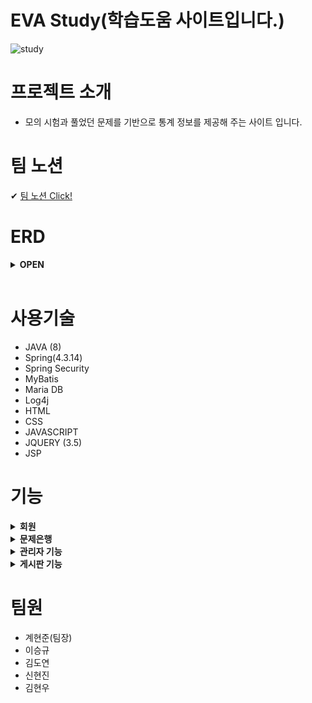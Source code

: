 # EVA Study(학습도움 사이트입니다.)

![study](https://user-images.githubusercontent.com/95573777/220347683-d41e28ce-1a22-465a-8e2c-36253f84ce9c.gif)

# 프로젝트 소개

- 모의 시험과 풀었던 문제를 기반으로 통계 정보를 제공해 주는 사이트 입니다.

# 팀 노션

✔ [팀 노션 Click!](https://www.notion.so/2-EVA-Study-5bcf5c88b1b746e98990df52feadc4b0)


# ERD
<details>
<summary><strong> OPEN </strong></summary>
<div markdown="1">   
  
![공부사이트](https://user-images.githubusercontent.com/95573777/220412242-d40f2abd-5040-4411-8687-9f8754cecd28.png)

</div>
</details>
</br>

# 사용기술
- JAVA (8)
- Spring(4.3.14)
- Spring Security 
- MyBatis 
- Maria DB 
- Log4j
- HTML 
- CSS 
- JAVASCRIPT 
- JQUERY (3.5)
- JSP

# 기능
<details>
<summary><strong> 회원 </strong></summary>
<div markdown="1">
  
  - 로그인
  - 로그아웃
  - 회원가입
    - 아이디 찾기
    - 비밀번호 찾기
    - 이메일 인증
    - 임시 비밀번호 발급
  
</div>
</details>

<details>
<summary><strong> 문제은행 </strong></summary>
<div markdown="1">   
  
  - 문제 검색 기능
  - 문제 불러오기 기능
  - 문제 풀이 기능
    - 정답률 도출하는 기능
    - 북마크 기능
    - 문제 질문 남기는 기능
    - 잘못된 문제 신고하는 기능
    - 시간 초과시 시험 종료 기능 (타이머 기능)
    - 문제 랜덤으로 한 문제 씩 뽑아오는 기능
  - 체점하는 기능
  - 문제에 맞는 사진 불러오는 기능
  
  
</div>
</details>

<details>
<summary><strong> 관리자 기능 </strong></summary>
<div markdown="1">   
  
 - 문제 만드는 기능
  - 시험 등록하는 기능
  - 문제 등록하는 기능
  - 카테고리 등록하는 기능
  - 문제 일괄 등록하는 기능(엑셀파일 등록하기)
  
  - 문제 관리하는 기능
    - 문제 수정하는 기능
    - 신고 문제 처리하는 기능
  
  - 게시판 관리 기능
    - 게시판 삭제, 복구 하는 기능
    - 신고 처리 기능
  
  - 회원 관리 기능
    - 신고 회원 관리 기능
    - 회원 정보 수정 기능
  
</div>
</details>

<details>
<summary><strong> 게시판 기능 </strong></summary>
<div markdown="1">   
  
  - 글 작성 기능
    - 사진 등록 기능
  - 글 수정 기능
  - 글 삭제 기능
  - 페이징 
  - 검색기능
  - 좋아요 등록, 삭제
  - 게시글 신고 기능
  - 댓글 (작성, 수정, 삭제, 불러오기)
  
</div>
</details>


# 팀원
- 계현준(팀장)
- 이승규
- 김도연
- 신현진
- 김현우
